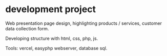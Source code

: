 # development project 

Web presentation page design, highlighting products / services, customer data collection form.

Developing structure with html, css, php, js.

Tools: vercel, easyphp webserver, database sql.

